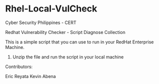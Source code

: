 # Rhel-Local-VulCheck

Cyber Security Philippines - CERT

Redhat Vulnerability Checker - Script Diagnose Collection

This is a simple script that you can use to run in your RedHat Enterprise Machine. 

1. Unzip the file and run the script in your local machine

Contributors:

Eric Reyata
Kevin Abena
